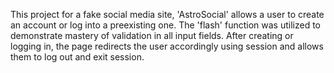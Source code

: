 This project for a fake social media site, 'AstroSocial' allows a user to create an account or log into a preexisting one.
The 'flash' function was utilized to demonstrate mastery of validation in all input fields.
After creating or logging in, the page redirects the user accordingly using session and allows them to log out and exit session.
